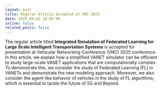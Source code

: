 ```yaml
---
layout: post
title: Regular Article accepted at VNC 2025
date: 2025-04-02 18:05:00
inline: false
related_posts: false
---
```


The regular article titled **Integrated Simulation of Federated Learning for Large Scale Intelligent Transportation Systems** is accepted for presentation at Vehicular Networking Conference (VNC) 2025 conference.
In this article, we explain how a simplified VANET simulator can be efficient to study large-scale VANET applications that are computationally complex. 
To demonstrate this, we consider the study of Federated Learning (FL) in VANETs and demonstrate the new modeling approach.
Moreover, we also consider the agent-like behavior of vehicles in the study of FL algorithms, which is essential to tackle the future of 5G and Beyond.

